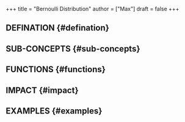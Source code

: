 +++
title = "Bernoulli Distribution"
author = ["Max"]
draft = false
+++

## DEFINATION {#defination}


## SUB-CONCEPTS {#sub-concepts}


## FUNCTIONS {#functions}


## IMPACT {#impact}


## EXAMPLES {#examples}
